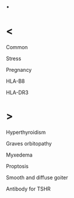 # .

# <

Common

Stress

Pregnancy

HLA-B8

HLA-DR3

# >

Hyperthyroidism

Graves orbitopathy

Myxedema

Proptosis

Smooth and diffuse goiter

Antibody for TSHR
